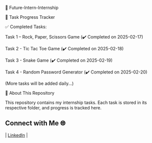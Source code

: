 🚀 Future-Intern-Internship

📅 Task Progress Tracker

✅ Completed Tasks:

Task 1 – Rock, Paper, Scissors Game (✔️ Completed on 2025-02-17)

Task 2 - Tic Tac Toe Game (✔️ Completed on 2025-02-18)

Task 3 - Snake Game (✔️ Completed on 2025-02-19)

Task 4 - Random Password Generator (✔️ Completed on 2025-02-20)


(More tasks will be added daily...)

📌 About This Repository

This repository contains my internship tasks. Each task is stored in its respective folder, and progress is tracked here.


## Connect with Me 🌐

| [LinkedIn](https://www.linkedin.com/in/saujanya-mishrikotkar-663832259/) |

